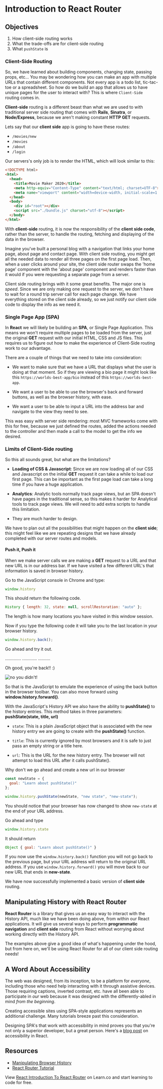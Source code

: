 # Introduction to React Router

## Objectives

1. How client-side routing works
2. What the trade-offs are for client-side routing
3. What `pushState` is

### Client-Side Routing

So, we have learned about building components, changing state, passing props,
etc... You may be wondering how you can make an app with multiple URLs that
contain different components. Not every app is a todo list, tic-tac-toe or a
spreadsheet. So how do we build an app that allows us to have unique pages for
the user to interact with? This is where `Client-Side` routing comes in.  

**Client-side** routing is a different beast than what we are used to with
traditional server side routing that comes with **Rails**, **Sinatra**, or
**Node/Express**, because we aren't making constant **HTTP GET** requests.

Lets say that our **client side** app is going to have these routes:

- `/movies/new`
- `/movies`
- `/about`
- `/login`

Our servers's only job is to render the HTML, which will look similar to this:

```html
<!DOCTYPE html>
<html>
  <head>
    <title>Movie Maker 2020</title>
    <meta http-equiv="Content-Type" content="text/html; charset=UTF-8">
    <meta name="viewport" content="width=device-width, initial-scale=1.0">
  </head>
  <body>
    <div id="root"></div>
    <script src="./bundle.js" charset="utf-8"></script>
  </body>
</html>
```

With **client-side** routing, it is now the responsibility of the
**client side code**, rather than the server, to handle the routing, fetching 
and displaying of the data in the browser.

Imagine you've built a personal blog with a navigation that links your home
page, about page and contact page. With client side routing, you might get all
the needed data to render all three pages on the first page load. Then, when a
user clicks around your site, the client side router swaps the 'home page'
component with the 'about page' component and renders faster than it would if
you were requesting a separate page from a server.

Client side routing brings with it some great benefits. The major one is
_speed_. Since we are only making one request to the server, we don't have to
wait for a round trip server call for each page change. We have everything
stored on the client side already, so we just notify our client side code to
display the info as we need it.

### Single Page App (SPA)

In **React** we will likely be building an **SPA**, or Single Page Application.
This means we won't require multiple pages to be loaded from the server, just 
the original **GET** request with our initial HTML, CSS and JS files. This
requires us to figure out how to make the experience of Client-Side routing work
to our advantage.

There are a couple of things that we need to take into consideration:

- We want to make sure that we have a URL that displays what the user is doing
  at that moment. So if they are viewing a bio page it might look like this
  `https://worlds-best-app/bio` instead of this `https://worlds-best-app`.

- We want a user to be able to use the browser's back and forward buttons, as
  well as the browser history, with ease.

- We want a user to be able to input a URL into the address bar and navigate to
  the view they need to see.

This was easy with server side rendering: most MVC frameworks come with this for
free, because we just defined the routes, added the actions needed to the
controller and then made a call to the model to get the info we desired.

### Limits of Client-Side routing

So this all sounds great, but what are the limitations?

- **Loading of CSS & Javascript**: Since we are now loading all of our CSS and
  Javascript on the initial **GET** request it can take a while to load our
  first page. This can be important as the first page load can take a long time
  if you have a huge application.

- **Analytics**: Analytic tools normally track page views, but an SPA doesn't
  have pages in the traditional sense, so this makes it harder for Analytical
  tools to track page views. We will need to add extra scripts to handle this
  limitation.

- They are much harder to design.

We have to plan out all the possibilities that might happen on the
**client side**; this might feel like we are repeating designs that we have
already completed with our server routes and models.

#### Push it, Push it

When we make server calls we are making a **GET** request to a URL and that new
URL is in our address bar. If we have visited a few different URL's that
information is saved in browser history.

Go to the JavaScript console in Chrome and type:

```js
window.history
```

This should return the following code.

```js
History { length: 32, state: null, scrollRestoration: "auto" };
```

The length is how many locations you have visited in this window session.

Now if you type the following code it will take you to the last location in your
browser history.

```JavaScript
window.history.back();
```

Go ahead and try it out.

.............
............
..........

Oh good, you're back!! :)

![no you didn't!](http://i.giphy.com/10VbdHyZElXqso.gif)

So that is the JavaScript to emulate the experience of using the back button in
the browser toolbar. You can also move forward using
**window.history.forward()**.

With the JavaScript's History API we also have the ability to **pushState()** to
the history entries. This method takes in three parameters: **pushState(state,
title, url)**

- `state`: This is a plain JavaScript object that is associated with the new
  history entry we are going to create with the **pushState()** function.

- `title`: This is currently ignored by most browsers and it is safe to just
  pass an empty string or a title here.

- `url`: This is the URL for the new history entry. The browser will not attempt
  to load this URL after it calls pushState().

Why don't we go ahead and create a new url in our browser

```js
const newState = {
  goal: "Learn about pushState()"
};

window.history.pushState(newState, "new state", "new-state");
```

You should notice that your browser has now changed to show `new-state` at the
end of your URL address.

Go ahead and type

```js
window.history.state
```

It should return

```js
Object { goal: "Learn about pushState()" }
```

If you now use the `window.history.back()` function you will not go back to
the previous page, but your URL address will return to the original URL address.
If you use `window.history.forward()` you will move back to our new URL that
ends in **new-state**.

We have now successfully implemented a basic version of **client side** routing.

## Manipulating History with React Router

**React Router** is a library that gives us an easy way to interact with the
History API, much like we have been doing above, from within our React
applications. It will give us several ways to perform **programmatic
navigation** and **client side** routing from React without worrying about
working directly with the History API. 

The examples above give a good idea of what's happening under the hood, but from
here on, we'll be using React Router for all of our client side routing needs!

## A Word About Accessibility

The web was designed, from its inception, to be a platform for _everyone_,
including those who need help interacting with it through assistive devices.
Those requiring captions, inverted contrast, etc. have all been able to
participate in _our_ web because it was designed with the differently-abled
in mind _from the beginning_.

Creating accessible sites using SPA-style applications represents an
additional challenge. Many tutorials breeze past this consideration.

Designing SPA's that work with accessibility in mind proves you that you're not
only a superior developer, but a great person. Here's a [blog post][bp] on
accessibility in React.

## Resources

* [Manipulating Browser History](https://developer.mozilla.org/en-US/docs/Web/API/History_API)
* [React Router Tutorial](https://reacttraining.com/react-router/web/guides/quick-start)

[bp]: https://blog.usejournal.com/getting-started-with-web-accessibility-in-react-9e591fdb0d52

<p class='util--hide'>View <a href='https://learn.co/lessons/react-introduction-to-react-router'>React Introduction To React Router</a> on Learn.co and start learning to code for free.</p>
